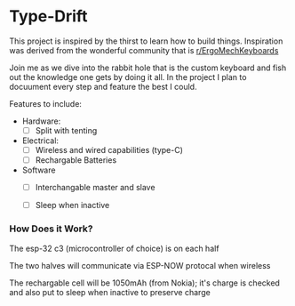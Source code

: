 # Type-Drift

This project is inspired by the thirst to learn how to build things. Inspiration was derived from the wonderful community that is [r/ErgoMechKeyboards](https://www.reddit.com/r/ErgoMechKeyboards/)

Join me as we dive into the rabbit hole that is the custom keyboard and fish out the knowledge one gets by doing it all. In the project I plan to docuument every step and feature the best I could.

Features to include:
- Hardware:
  - [ ] Split with tenting
- Electrical:
  - [ ] Wireless and wired capabilities (type-C)
  - [ ] Rechargable Batteries
- Software
  - [ ] Interchangable master and slave
  - [ ] Sleep when inactive


### How Does it Work?
The esp-32 c3 (microcontroller of choice) is on each half

The two halves will communicate via ESP-NOW protocal when wireless

The rechargable cell will be 1050mAh (from Nokia); it's charge is checked and also put to sleep when inactive to preserve charge
